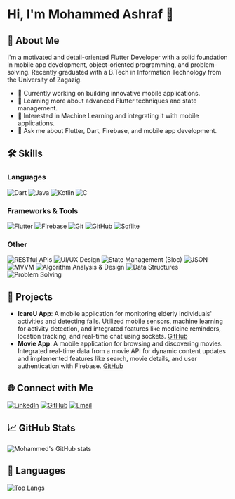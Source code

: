 # Hi, I'm Mohammed Ashraf 👋

## 🚀 About Me
I'm a motivated and detail-oriented Flutter Developer with a solid foundation in mobile app development, object-oriented programming, and problem-solving. Recently graduated with a B.Tech in Information Technology from the University of Zagazig.

- 💼 Currently working on building innovative mobile applications.
- 🌱 Learning more about advanced Flutter techniques and state management.
- 🔭 Interested in Machine Learning and integrating it with mobile applications.
- 💬 Ask me about Flutter, Dart, Firebase, and mobile app development.

## 🛠 Skills

### Languages
![Dart](https://img.shields.io/badge/Dart-0175C2?style=for-the-badge&logo=dart&logoColor=white)
![Java](https://img.shields.io/badge/Java-007396?style=for-the-badge&logo=java&logoColor=white)
![Kotlin](https://img.shields.io/badge/Kotlin-0095D5?style=for-the-badge&logo=kotlin&logoColor=white)
![C](https://img.shields.io/badge/C-00599C?style=for-the-badge&logo=c&logoColor=white)

### Frameworks & Tools
![Flutter](https://img.shields.io/badge/Flutter-02569B?style=for-the-badge&logo=flutter&logoColor=white)
![Firebase](https://img.shields.io/badge/Firebase-FFCA28?style=for-the-badge&logo=firebase&logoColor=white)
![Git](https://img.shields.io/badge/Git-F05032?style=for-the-badge&logo=git&logoColor=white)
![GitHub](https://img.shields.io/badge/GitHub-181717?style=for-the-badge&logo=github&logoColor=white)
![Sqflite](https://img.shields.io/badge/Sqflite-47A248?style=for-the-badge&logo=sqlite&logoColor=white)

### Other
![RESTful APIs](https://img.shields.io/badge/RESTful%20APIs-FF6F00?style=for-the-badge&logo=api&logoColor=white)
![UI/UX Design](https://img.shields.io/badge/UI%2FUX-Design-FF4088?style=for-the-badge&logo=figma&logoColor=white)
![State Management (Bloc)](https://img.shields.io/badge/State%20Management-Bloc-8E44AD?style=for-the-badge&logo=flutter&logoColor=white)
![JSON](https://img.shields.io/badge/JSON-000000?style=for-the-badge&logo=json&logoColor=white)
![MVVM](https://img.shields.io/badge/MVVM-232F3E?style=for-the-badge&logo=microsoft&logoColor=white)
![Algorithm Analysis & Design](https://img.shields.io/badge/Algorithm%20Analysis%20%26%20Design-1F618D?style=for-the-badge&logo=databricks&logoColor=white)
![Data Structures](https://img.shields.io/badge/Data%20Structures-1F618D?style=for-the-badge&logo=data-structure&logoColor=white)
![Problem Solving](https://img.shields.io/badge/Problem%20Solving-1E8449?style=for-the-badge&logo=problem-solving&logoColor=white)

## 💼 Projects
- **IcareU App**: A mobile application for monitoring elderly individuals' activities and detecting falls. Utilized mobile sensors, machine learning for activity detection, and integrated features like medicine reminders, location tracking, and real-time chat using sockets. [GitHub](https://github.com/MohammedAshraf19/IcareU)
- **Movie App**: A mobile application for browsing and discovering movies. Integrated real-time data from a movie API for dynamic content updates and implemented features like search, movie details, and user authentication with Firebase. [GitHub](https://github.com/MohammedAshraf19/MovieApp)

## 🌐 Connect with Me
[![LinkedIn](https://img.shields.io/badge/LinkedIn-0A66C2?style=for-the-badge&logo=linkedin&logoColor=white)](http://www.linkedin.com/in/mohammed-ashraf19)
[![GitHub](https://img.shields.io/badge/GitHub-181717?style=for-the-badge&logo=github&logoColor=white)](https://github.com/MohammedAshraf19)
[![Email](https://img.shields.io/badge/Email-D14836?style=for-the-badge&logo=gmail&logoColor=white)](mailto:mohamedasharf55@gmail.com)

## 📈 GitHub Stats
![Mohammed's GitHub stats](https://github-readme-stats.vercel.app/api?username=MohammedAshraf19&show_icons=true&theme=radical)

## 💬 Languages
[![Top Langs](https://github-readme-stats.vercel.app/api/top-langs/?username=MohammedAshraf19&layout=compact&theme=radical)](https://github.com/MohammedAshraf19/github-readme-stats)
